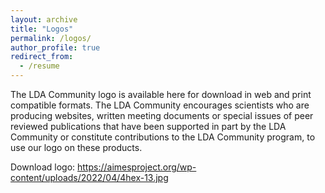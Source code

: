 ```yaml
---
layout: archive
title: "Logos"
permalink: /logos/
author_profile: true
redirect_from:
  - /resume
---
```


The LDA Community logo is available here for download in web and print compatible formats. 
The LDA Community encourages scientists who are producing websites, written meeting documents or special issues of peer reviewed publications that have 
been supported in part by the LDA Community or constitute contributions to the LDA Community program, to use our logo on these products. 

Download logo: https://aimesproject.org/wp-content/uploads/2022/04/4hex-13.jpg


